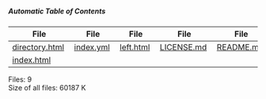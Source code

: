 ##### Automatic Table of Contents

<table><thead><tr class="header"><th><strong>File</strong></th><th><strong>File</strong></th><th><strong>File</strong></th><th><strong>File</strong></th><th><strong>File</strong></th><th><strong>File</strong></th><th><strong>File</strong></th><th><strong>File</strong></th></tr></thead><tbody><tr class="odd"><td><a href="directory.html">directory.html</a> </td><td><a href="index.yml">index.yml</a> </td><td><a href="left.html">left.html</a> </td><td><a href="LICENSE.md">LICENSE.md</a> </td><td><a href="README.md">README.md</a> </td><td><a href="renovate.json">renovate.json</a> </td><td><a href="right.html">right.html</a> </td><td><a href="server.js">server.js</a> </td></tr><tr class="even"><td><a href="index.html">index.html</a> </td><td></td><td></td><td></td><td></td><td></td><td></td><td></td></tr></tbody></table>

Files: 9  
Size of all files: 60187 K

